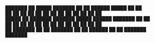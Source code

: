 
███████ ██       █████  ███████ ██   ██     ██████   █████  ██      ██      
██      ██      ██   ██ ██      ██  ██      ██   ██ ██   ██ ██      ██      
█████   ██      ███████ ███████ █████       ██████  ███████ ██      ██      
██      ██      ██   ██      ██ ██  ██      ██   ██ ██   ██ ██      ██      
██      ███████ ██   ██ ███████ ██   ██     ██████  ██   ██ ███████ ███████ 
                                                                            
                                                                            
